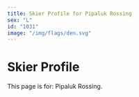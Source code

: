 ```yaml
---
title: Skier Profile for Pipaluk Rossing
sex: "L"
id: "1031"
image: "/img/flags/den.svg" 
---
```


# Skier Profile

This page is for: Pipaluk Rossing.
    